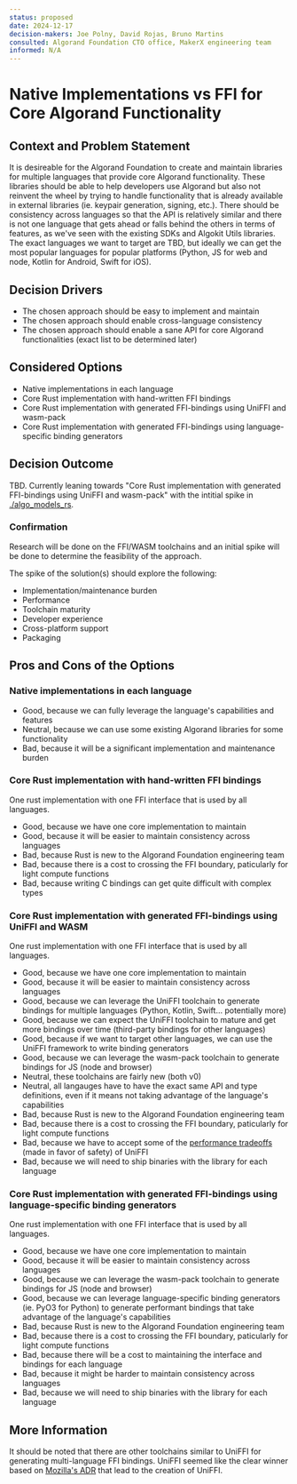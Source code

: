 ```yaml
---
status: proposed
date: 2024-12-17
decision-makers: Joe Polny, David Rojas, Bruno Martins
consulted: Algorand Foundation CTO office, MakerX engineering team
informed: N/A
---
```


# Native Implementations vs FFI for Core Algorand Functionality

## Context and Problem Statement

It is desireable for the Algorand Foundation to create and maintain libraries for multiple languages that provide core Algorand functionality. These libraries should be able to help developers use Algorand but also not reinvent the wheel by trying to handle functionality that is already available in external libraries (ie. keypair generation, signing, etc.). There should be consistency across languages so that the API is relatively similar and there is not one language that gets ahead or falls behind the others in terms of features, as we've seen with the existing SDKs and Algokit Utils libraries. The exact languages we want to target are TBD, but ideally we can get the most popular languages for popular platforms (Python, JS for web and node, Kotlin for Android, Swift for iOS).

## Decision Drivers

- The chosen approach should be easy to implement and maintain
- The chosen approach should enable cross-language consistency
- The chosen approach should enable a sane API for core Algorand functionalities (exact list to be determined later)

## Considered Options

- Native implementations in each language
- Core Rust implementation with hand-written FFI bindings
- Core Rust implementation with generated FFI-bindings using UniFFI and wasm-pack
- Core Rust implementation with generated FFI-bindings using language-specific binding generators

## Decision Outcome

TBD. Currently leaning towards "Core Rust implementation with generated FFI-bindings using UniFFI and wasm-pack" with the intitial spike in [./algo_models_rs](https://github.com/algorand-foundation/algo_models_rs).

### Confirmation

Research will be done on the FFI/WASM toolchains and an initial spike will be done to determine the feasibility of the approach.

The spike of the solution(s) should explore the following:

- Implementation/maintenance burden
- Performance
- Toolchain maturity
- Developer experience
- Cross-platform support
- Packaging

## Pros and Cons of the Options

### Native implementations in each language

- Good, because we can fully leverage the language's capabilities and features
- Neutral, because we can use some existing Algorand libraries for some functionality
- Bad, because it will be a significant implementation and maintenance burden

### Core Rust implementation with hand-written FFI bindings

One rust implementation with one FFI interface that is used by all languages.

- Good, because we have one core implementation to maintain
- Good, because it will be easier to maintain consistency across languages
- Bad, because Rust is new to the Algorand Foundation engineering team
- Bad, because there is a cost to crossing the FFI boundary, paticularly for light compute functions
- Bad, because writing C bindings can get quite difficult with complex types

### Core Rust implementation with generated FFI-bindings using UniFFI and WASM

One rust implementation with one FFI interface that is used by all languages.

- Good, because we have one core implementation to maintain
- Good, because it will be easier to maintain consistency across languages
- Good, because we can leverage the UniFFI toolchain to generate bindings for multiple languages (Python, Kotlin, Swift... potentially more)
- Good, because we can expect the UniFFI toolchain to mature and get more bindings over time (third-party bindings for other languages)
- Good, because if we want to target other languages, we can use the UniFFI framework to write binding generators
- Good, because we can leverage the wasm-pack toolchain to generate bindings for JS (node and browser)
- Neutral, these toolchains are fairly new (both v0)
- Neutral, all langauges have to have the exact same API and type definitions, even if it means not taking advantage of the language's capabilities
- Bad, because Rust is new to the Algorand Foundation engineering team
- Bad, because there is a cost to crossing the FFI boundary, paticularly for light compute functions
- Bad, because we have to accept some of the [performance tradeoffs](https://github.com/mozilla/uniffi-rs/blob/main/docs/adr/0002-serialize-complex-datatypes.md) (made in favor of safety) of UniFFI
- Bad, because we will need to ship binaries with the library for each language

### Core Rust implementation with generated FFI-bindings using language-specific binding generators

One rust implementation with one FFI interface that is used by all languages.

- Good, because we have one core implementation to maintain
- Good, because it will be easier to maintain consistency across languages
- Good, because we can leverage the wasm-pack toolchain to generate bindings for JS (node and browser)
- Good, because we can leverage language-specific binding generators (ie. PyO3 for Python) to generate performant bindings that take advantage of the language's capabilities
- Bad, because Rust is new to the Algorand Foundation engineering team
- Bad, because there is a cost to crossing the FFI boundary, paticularly for light compute functions
- Bad, because there will be a cost to maintaining the interface and bindings for each language
- Bad, because it might be harder to maintain consistency across languages
- Bad, because we will need to ship binaries with the library for each language

## More Information

It should be noted that there are other toolchains similar to UniFFI for generating multi-language FFI bindings. UniFFI seemed like the clear winner based on [Mozilla's ADR](https://github.com/mozilla/uniffi-rs/blob/main/docs/adr/0000-whats-the-big-idea.md) that lead to the creation of UniFFI.
